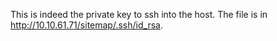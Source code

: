 This is indeed the private key to ssh into the host. The file is in http://10.10.61.71/sitemap/.ssh/id_rsa.